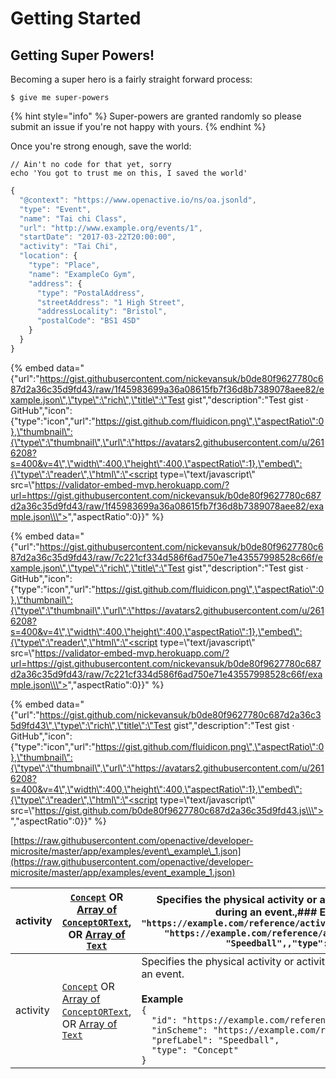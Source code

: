 # Getting Started

## Getting Super Powers!

Becoming a super hero is a fairly straight forward process:

```text
$ give me super-powers
```

{% hint style="info" %}
Super-powers are granted randomly so please submit an issue if you're not happy with yours.
{% endhint %}

Once you're strong enough, save the world:

```text
// Ain't no code for that yet, sorry
echo 'You got to trust me on this, I saved the world'
```

```javascript
{
  "@context": "https://www.openactive.io/ns/oa.jsonld",
  "type": "Event",
  "name": "Tai chi Class",
  "url": "http://www.example.org/events/1",
  "startDate": "2017-03-22T20:00:00",
  "activity": "Tai Chi",
  "location": {
    "type": "Place",
    "name": "ExampleCo Gym",
    "address": {
      "type": "PostalAddress",
      "streetAddress": "1 High Street",
      "addressLocality": "Bristol",
      "postalCode": "BS1 4SD"
    }
  }
}
```

{% embed data="{\"url\":\"https://gist.githubusercontent.com/nickevansuk/b0de80f9627780c687d2a36c35d9fd43/raw/1f45983699a36a08615fb7f36d8b7389078aee82/example.json\",\"type\":\"rich\",\"title\":\"Test gist\",\"description\":\"Test gist · GitHub\",\"icon\":{\"type\":\"icon\",\"url\":\"https://gist.github.com/fluidicon.png\",\"aspectRatio\":0},\"thumbnail\":{\"type\":\"thumbnail\",\"url\":\"https://avatars2.githubusercontent.com/u/2616208?s=400&v=4\",\"width\":400,\"height\":400,\"aspectRatio\":1},\"embed\":{\"type\":\"reader\",\"html\":\"<script type=\\\"text/javascript\\\" src=\\\"https://validator-embed-mvp.herokuapp.com/?url=https://gist.githubusercontent.com/nickevansuk/b0de80f9627780c687d2a36c35d9fd43/raw/1f45983699a36a08615fb7f36d8b7389078aee82/example.json\\\"></script>\",\"aspectRatio\":0}}" %}

{% embed data="{\"url\":\"https://gist.githubusercontent.com/nickevansuk/b0de80f9627780c687d2a36c35d9fd43/raw/7c221cf334d586f6ad750e71e43557998528c66f/example.json\",\"type\":\"rich\",\"title\":\"Test gist\",\"description\":\"Test gist · GitHub\",\"icon\":{\"type\":\"icon\",\"url\":\"https://gist.github.com/fluidicon.png\",\"aspectRatio\":0},\"thumbnail\":{\"type\":\"thumbnail\",\"url\":\"https://avatars2.githubusercontent.com/u/2616208?s=400&v=4\",\"width\":400,\"height\":400,\"aspectRatio\":1},\"embed\":{\"type\":\"reader\",\"html\":\"<script type=\\\"text/javascript\\\" src=\\\"https://validator-embed-mvp.herokuapp.com/?url=https://gist.githubusercontent.com/nickevansuk/b0de80f9627780c687d2a36c35d9fd43/raw/7c221cf334d586f6ad750e71e43557998528c66f/example.json\\\"></script>\",\"aspectRatio\":0}}" %}

{% embed data="{\"url\":\"https://gist.github.com/nickevansuk/b0de80f9627780c687d2a36c35d9fd43\",\"type\":\"rich\",\"title\":\"Test gist\",\"description\":\"Test gist · GitHub\",\"icon\":{\"type\":\"icon\",\"url\":\"https://gist.github.com/fluidicon.png\",\"aspectRatio\":0},\"thumbnail\":{\"type\":\"thumbnail\",\"url\":\"https://avatars2.githubusercontent.com/u/2616208?s=400&v=4\",\"width\":400,\"height\":400,\"aspectRatio\":1},\"embed\":{\"type\":\"reader\",\"html\":\"<script type=\\\"text/javascript\\\" src=\\\"https://gist.github.com/b0de80f9627780c687d2a36c35d9fd43.js\\\"></script>\",\"aspectRatio\":0}}" %}

[https://raw.githubusercontent.com/openactive/developer-microsite/master/app/examples/event\_example\_1.json](https://raw.githubusercontent.com/openactive/developer-microsite/master/app/examples/event_example_1.json)


| activity | [`Concept`]() OR [Array of `ConceptORText`](), OR [Array of `Text`]() | Specifies the physical activity or activities that will take place during an event.,### Example,``` {,"id": "https://example.com/reference/activities#Speedball",,"inScheme": "https://example.com/reference/activities",,"prefLabel": "Speedball",,"type": "Concept" } ``` |
|----------|-----------------------------------------------------------------------|-----------------------------------------------------------------------------------------------------------------------------------------------------------------------------------------------------------------------------------------------------------------------------|
| activity | [`Concept`]() OR [Array of `ConceptORText`](), OR [Array of `Text`]() | Specifies the physical activity or activities that will take place during an event.<br /><br />**Example**<br />`{`<br />`  "id": "https://example.com/reference/activities#Speedball",`<br />`  "inScheme": "https://example.com/reference/activities",`<br />`  "prefLabel": "Speedball",`<br />`  "type": "Concept"`<br />`}` |
